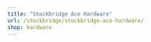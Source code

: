 ```yaml
---
title: "Stockbridge Ace Hardware"
url: /stockbridge/stockbridge-ace-hardware/
shop: hardware
---
```

